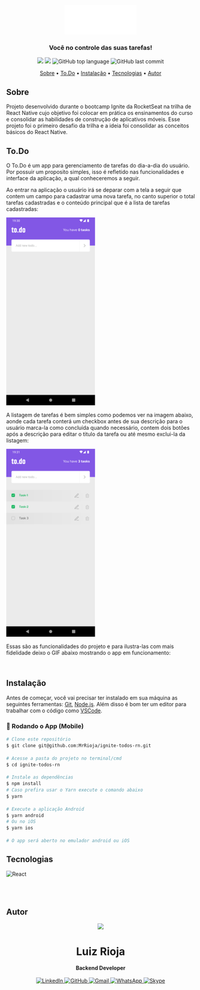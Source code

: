 <p align="center">
  <img src="./src/assets/images/logo/to.do@3x.png" alt="Logo"/>
  <br>
</p>
<h3 align="center">
Você no controle das suas tarefas!
</h3>

<p align="center">
  <img src="https://img.shields.io/static/v1?label=To&message=Do&color=blueviolet&style=for-the-badge"/>
  <img src="https://img.shields.io/github/license/MrRioja/ignite-todos-rn?color=blueviolet&logo=License&style=for-the-badge"/>
  <img alt="GitHub top language" src="https://img.shields.io/github/languages/top/MrRioja/ignite-todos-rn?color=blueviolet&logo=TypeScript&logoColor=white&style=for-the-badge">
  <img alt="GitHub last commit" src="https://img.shields.io/github/last-commit/MrRioja/ignite-todos-rn?color=blueviolet&style=for-the-badge">
</p>

<p align="center">
  <a href="#sobre">Sobre</a> •
  <a href="#todo">To.Do</a> •
  <a href="#instalação">Instalação</a> •
  <a href="#tecnologias">Tecnologias</a> •
  <a href="#autor">Autor</a>  
</p>

## Sobre

Projeto desenvolvido durante o bootcamp Ignite da RocketSeat na trilha de React Native cujo objetivo foi colocar em prática os ensinamentos do curso e consolidar as habilidades de construção de aplicativos móveis. Esse projeto foi o primeiro desafio da trilha e a ideia foi consolidar as conceitos básicos do React Native.

## To.Do

O To.Do é um app para gerenciamento de tarefas do dia-a-dia do usuário. Por possuir um proposito simples, isso é refletido nas funcionalidades e interface da aplicação, a qual conheceremos a seguir.

Ao entrar na aplicação o usuário irá se deparar com a tela a seguir que contem um campo para cadastrar uma nova tarefa, no canto superior o total tarefas cadastradas e o conteúdo principal que é a lista de tarefas cadastradas:

<img src="readme/home-empty.png" alt="" height="500" />

A listagem de tarefas é bem simples como podemos ver na imagem abaixo, aonde cada tarefa conterá um checkbox antes de sua descrição para o usuário marca-la como concluída quando necessário, contem dois botões após a descrição para editar o titulo da tarefa ou até mesmo exclui-la da listagem:

<img src="readme/home-with-tasks.png" alt="" height="500" />

Essas são as funcionalidades do projeto e para ilustra-las com mais fidelidade deixo o GIF abaixo mostrando o app em funcionamento:

<img src="readme/app-demo.gif" alt="" height="500" />

## Instalação

Antes de começar, você vai precisar ter instalado em sua máquina as seguintes ferramentas:
[Git](https://git-scm.com), [Node.js](https://nodejs.org/en/).
Além disso é bom ter um editor para trabalhar com o código como [VSCode](https://code.visualstudio.com/).

### 📱 Rodando o App (Mobile)

```bash
# Clone este repositório
$ git clone git@github.com:MrRioja/ignite-todos-rn.git

# Acesse a pasta do projeto no terminal/cmd
$ cd ignite-todos-rn

# Instale as dependências
$ npm install
# Caso prefira usar o Yarn execute o comando abaixo
$ yarn

# Execute a aplicação Android
$ yarn android
# Ou no iOS
$ yarn ios

# O app será aberto no emulador android ou iOS
```

## Tecnologias

<img align="left" src="https://profilinator.rishav.dev/skills-assets/react-original-wordmark.svg" alt="React" height="75" />

<br><br><br><br>

## Autor

<div align="center">
<img src="https://images.weserv.nl/?url=avatars.githubusercontent.com/u/55336456?v=4&h=100&w=100&fit=cover&mask=circle&maxage=7d" />
<h1>Luiz Rioja</h1>
<strong>Backend Developer</strong>
<br/>
<br/>

<a href="https://linkedin.com/in/luizrioja" target="_blank">
<img alt="LinkedIn" src="https://img.shields.io/badge/linkedin-%230077B5.svg?style=for-the-badge&logo=linkedin&logoColor=white"/>
</a>

<a href="https://github.com/mrrioja" target="_blank">
<img alt="GitHub" src="https://img.shields.io/badge/github-%23121011.svg?style=for-the-badge&logo=github&logoColor=white"/>
</a>

<a href="mailto:lulyrioja@gmail.com?subject=Fala%20Dev" target="_blank">
<img alt="Gmail" src="https://img.shields.io/badge/Gmail-D14836?style=for-the-badge&logo=gmail&logoColor=white" />
</a>

<a href="https://api.whatsapp.com/send?phone=5511933572652" target="_blank">
<img alt="WhatsApp" src="https://img.shields.io/badge/WhatsApp-25D366?style=for-the-badge&logo=whatsapp&logoColor=white"/>
</a>

<a href="https://join.skype.com/invite/tvBbOq03j5Uu" target="_blank">
<img alt="Skype" src="https://img.shields.io/badge/SKYPE-%2300AFF0.svg?style=for-the-badge&logo=Skype&logoColor=white"/>
</a>

<br/>
<br/>
</div>
